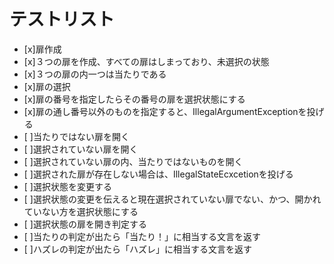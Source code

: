 # テストリスト
- [x]扉作成
 - [x]３つの扉を作成、すべての扉はしまっており、未選択の状態
 - [x]３つの扉の内一つは当たりである
- [x]扉の選択
 - [x]扉の番号を指定したらその番号の扉を選択状態にする
 - [x]扉の通し番号以外のものを指定すると、IllegalArgumentExceptionを投げる
- [ ]当たりではない扉を開く
 - [ ]選択されていない扉を開く
 - [ ]選択されていない扉の内、当たりではないものを開く
 - [ ]選択された扉が存在しない場合は、IllegalStateEcxcetionを投げる
- [ ]選択状態を変更する
 - [ ]選択状態の変更を伝えると現在選択されていない扉でない、かつ、開かれていない方を選択状態にする
- [ ]選択状態の扉を開き判定する
 - [ ]当たりの判定が出たら「当たり！」に相当する文言を返す
 - [ ]ハズレの判定が出たら「ハズレ」に相当する文言を返す
